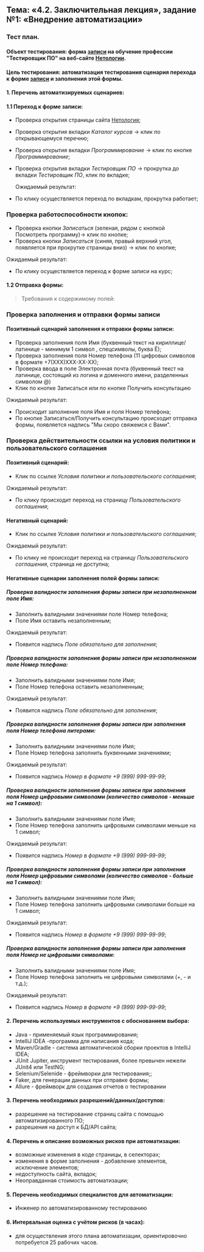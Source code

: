 ## Тема: «4.2. Заключительная лекция», задание №1: «Внедрение автоматизации»

### Тест план. 

#### Объект тестирования: форма [записи](https://netology.ru/programs/qa) на обучение профессии "Тестировщик ПО" на веб-сайте [Нетологии](https://netology.ru/).
#### Цель тестирования: автоматизация тестирования сценария перехода к форме [записи](https://netology.ru/programs/qa) и заполнения этой формы.

#### 1. Перечень автоматизируемых сценариев:

 #### 1.1 Переход к форме записи:


* Проверка открытия страницы сайта [Нетология](https://netology.ru);
* Проверка открытия вкладки *Каталог курсов* -> клик по открывающемуся перечню;
* Проверка открытия вкладки *Программирование* -> клик по кнопке *Программирование*;
* Проверка открытия вкладки *Тестировщик ПО* -> прокрутка до вкладки *Тестировщик ПО*, клик по вкладке;


    
  Ожидаемый результат:
* По клику осуществляется переход по вкладкам, прокрутка работает;

### **Проверка работоспособности кнопок:**
* Проверка кнопки *Записаться* (зеленая, рядом с кнопкой Посмотреть программу)-> клик по кнопке;
* Проверка кнопки *Записаться* (синяя, правый верхний угол, появляется при прокрутке страницы вниз) -> клик по кнопке;

Ожидаемый результат:
* По клику осуществляется переход к форме записи на курс;

#### 1.2 Отправка формы:
   > Требования к содержимому полей:

### **Проверка заполнения и отправки формы записи**
#### Позитивный сценарий заполнения и отправки формы записи:
* Проверка заполнения поля Имя (буквенный текст на кириллице/латинице - минимум 1 символ , спецсимволы, буква Ё);
* Проверка заполнения поля Номер телефона (11 цифровых символов в формате +7(ХХХ)ХХХ-ХХ-ХХ); 
* Проверка ввода в поле Электронная почта (буквенный текст на латинице, состоящий из логина и доменного имени, разделенных символом @)
* Клик по кнопке Записаться или по кнопке Получить консультацию

Ожидаемый результат:
* Происходит заполнение поля Имя и поля Номер телефона;
* По кнопке Записаться/Получить консультацию происходит отправка формы, появляется надпись "Мы скоро свяжемся с Вами".

### **Проверка действительности ссылки на условия политики и пользовательского соглашения**
#### Позитивный сценарий:
* Клик по ссылке *Условия политики и пользовательского соглашения*;

Ожидаемый результат:
* По клику происходит переход на страницу *Пользовательского соглашения*;

#### Негативный сценарий:
* Клик по ссылке *Условия политики и пользовательского соглашения*;

Ожидаемый результат:
* По клику не происходит переход на страницу *Пользовательского соглашения*, страница не доступна;

#### **Негативные сценарии заполнения полей формы записи:**

##### **Проверка валидности заполнения формы записи при незаполненном поле Имя:**
* Заполнить валидными значениями поле Номер телефона;
* Поле Имя оставить незаполненным;

Ожидаемый результат:
* Появится надпись *Поле обязательно для заполнения*;

##### **Проверка валидности заполнения формы записи при незаполненном поле Номер телефона:**
* Заполнить валидными значениями поле Имя;
* Поле Номер телефона оставить незаполненным;

Ожидаемый результат:
* Появится надпись *Поле обязательно для заполнения*;

##### **Проверка валидности заполнения формы записи при заполнения поля Номер телефона литерами:**
* Заполнить валидными значениями поле Имя;
* Поле Номер телефона заполнить буквенными значениями;

Ожидаемый результат:
* Появится надпись *Номер в формате +9 (999) 999-99-99*;

##### **Проверка валидности заполнения формы записи при заполнения поля Номер цифровыми символами (количество символов - меньше на 1 символ):**
* Заполнить валидными значениями поле Имя;
* Поле Номер телефона заполнить цифровыми символами меньше на 1 символ;

Ожидаемый результат:
* Появится надпись *Номер в формате +9 (999) 999-99-99*;

##### **Проверка валидности заполнения формы записи при заполнения поля Номер цифровыми символами (количество символов - больше на 1 символ):**
* Заполнить валидными значениями поле Имя;
* Поле Номер телефона заполнить цифровыми символами больше на 1 символ;

Ожидаемый результат:
* Появится надпись *Номер в формате +9 (999) 999-99-99*;

##### **Проверка валидности заполнения формы записи при заполнения поля Номер не цифровыми символами:**
* Заполнить валидными значениями поле Имя;
* Поле Номер телефона заполнить не цифровыми символами (+, - и т.д.);

Ожидаемый результат:
* Появится надпись *Номер в формате +9 (999) 999-99-99*;


 
#### 2. Перечень используемых инструментов с обоснованием выбора:
 
+ Java - применяемый язык программирования;
+ IntelliJ IDEA -программа для написания кода;
+ Maven/Gradle - система автоматической сборки проектов в IntelliJ IDEA;
+ JUnit Jupiter, инструмент тестирования, более превычен нежели JUnit4 или TestNG;
+ Selenium/Selenide - фреймворки для тестирования;;
+ Faker, для генерации данных при отправке формы;
+ Allure - фреймворк для создания отчетов о тестировании
 
#### 3. Перечень необходимых разрешений/данных/доступов:
+ разрешение на тестирование страниц сайта с помощью автоматизированного ПО;
+ разрешения на доступ к БД/API сайта;
  
#### 4. Перечень и описание возможных рисков при автоматизации:
+ возможные изменения в коде страницы, в селекторах;
+ изменения в форме заполнения - добавление элементов, исключение элементов;
+ недоступность сайта, вкладок;
+ Неоправданная стоимость автоматизации;

#### 5. Перечень необходимых специалистов для автоматизации:
+ Инженер по автоматизированному тестированию

#### 6. Интервальная оценка с учётом рисков (в часах):
+ для осуществления этого плана автоматизации, ориентировочно потребуется 25 рабочих часов.